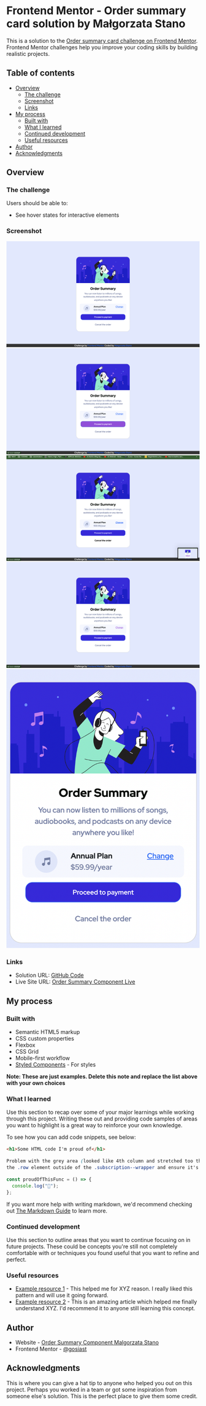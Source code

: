 # Frontend Mentor - Order summary card solution by Małgorzata Stano

This is a solution to the [Order summary card challenge on Frontend Mentor](https://www.frontendmentor.io/challenges/order-summary-component-QlPmajDUj). Frontend Mentor challenges help you improve your coding skills by building realistic projects.

## Table of contents

- [Overview](#overview)
  - [The challenge](#the-challenge)
  - [Screenshot](#screenshot)
  - [Links](#links)
- [My process](#my-process)
  - [Built with](#built-with)
  - [What I learned](#what-i-learned)
  - [Continued development](#continued-development)
  - [Useful resources](#useful-resources)
- [Author](#author)
- [Acknowledgments](#acknowledgments)

## Overview

### The challenge

Users should be able to:

- See hover states for interactive elements

### Screenshot

![Desktop Active Solution](./src/images/solutions/desktop-solution.png)
![Desktop Active Button Solution](./src/images/solutions/desktop-active-button-solution.png)
![Desktop Cancel Button Solution](./src/images/solutions/desktop-cancel-button-solution.png)
![Desktop Active Change Link](./src/images/solutions/desktop-active-change-link.png)
![Mobile Solution](./src/images/solutions/mobile-solution.png)

### Links

- Solution URL: [GitHub Code](https://github.com/gosiast)
- Live Site URL: [Order Summary Component Live](https://order-summary-component-mstano.netlify.app/)

## My process

### Built with

- Semantic HTML5 markup
- CSS custom properties
- Flexbox
- CSS Grid
- Mobile-first workflow
- [Styled Components](https://styled-components.com/) - For styles

**Note: These are just examples. Delete this note and replace the list above with your own choices**

### What I learned

Use this section to recap over some of your major learnings while working through this project. Writing these out and providing code samples of areas you want to highlight is a great way to reinforce your own knowledge.

To see how you can add code snippets, see below:

```html
<h1>Some HTML code I'm proud of</h1>
```

```css
Problem with the grey area (looked like 4th column and stretched too thin the 3 columns)
the .row element outside of the .subscription--wrapper and ensure it's directly inside the .container. This should resolve the issue with the extra space on the right and ensure that the columns are properly aligned.
```

```js
const proudOfThisFunc = () => {
  console.log("🎉");
};
```

If you want more help with writing markdown, we'd recommend checking out [The Markdown Guide](https://www.markdownguide.org/) to learn more.

### Continued development

Use this section to outline areas that you want to continue focusing on in future projects. These could be concepts you're still not completely comfortable with or techniques you found useful that you want to refine and perfect.

### Useful resources

- [Example resource 1](https://www.example.com) - This helped me for XYZ reason. I really liked this pattern and will use it going forward.
- [Example resource 2](https://www.example.com) - This is an amazing article which helped me finally understand XYZ. I'd recommend it to anyone still learning this concept.

## Author

- Website - [Order Summary Component Malgorzata Stano](https://order-summary-component-mstano.netlify.app/)
- Frontend Mentor - [@gosiast](https://www.frontendmentor.io/profile/gosiast)

## Acknowledgments

This is where you can give a hat tip to anyone who helped you out on this project. Perhaps you worked in a team or got some inspiration from someone else's solution. This is the perfect place to give them some credit.
